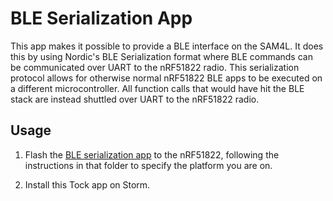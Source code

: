 BLE Serialization App
=====================

This app makes it possible to provide a BLE interface on the SAM4L.
It does this by using Nordic's BLE Serialization format where BLE commands
can be communicated over UART to the nRF51822 radio. This serialization
protocol allows for otherwise normal nRF51822 BLE apps to be executed on
a different microcontroller. All function calls that would have hit the BLE
stack are instead shuttled over UART to the nRF51822 radio.


Usage
-----

1. Flash the
[BLE serialization app](https://github.com/helena-project/tock-nrf-serialization/tree/master/nrf51822/apps/tock-nrf51822-serialization-sdk11-s130-uart-conn)
to the nRF51822, following the instructions in that folder to specify the platform you are on.

2. Install this Tock app on Storm.

